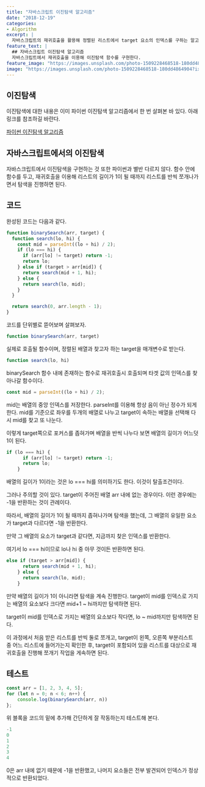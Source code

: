 ```yaml
---
title: "자바스크립트 이진탐색 알고리즘"
date: "2018-12-19"
categories:
- Algorithm
excerpt: |
  자바스크립트의 재귀호출을 활용해 정렬된 리스트에서 target 요소의 인덱스를 구하는 알고리즘을 구현해본다.
feature_text: |
  ## 자바스크립트 이진탐색 알고리즘
  자바스크립트에서 재귀호출을 이용해 이진탐색 함수를 구현한다.
feature_image: "https://images.unsplash.com/photo-1509228468518-180dd4864904?ixlib=rb-1.2.1&ixid=eyJhcHBfaWQiOjEyMDd9&auto=format&fit=crop&w=1500&q=80"
image: "https://images.unsplash.com/photo-1509228468518-180dd4864904?ixlib=rb-1.2.1&ixid=eyJhcHBfaWQiOjEyMDd9&auto=format&fit=crop&w=1500&q=80"
---
```


## 이진탐색
이진탐색에 대한 내용은 이미 파이썬 이진탐색 알고리즘에서 한 번 살펴본 바 있다. 아래 링크를 참조하길 바란다.

[파이썬 이진탐색 알고리즘](https://chaewonkong.github.io/algorithm/2018/12/11/binary-search/)

## 자바스크립트에서의 이진탐색
자바스크립트에서 이진탐색을 구현하는 것 또한 파이썬과 별반 다르지 않다. 함수 안에 함수를 두고, 재귀호출을 이용해 리스트의 길이가 1이 될 때까지 리스트를 반씩 쪼개나가면서 탐색을 진행하면 된다.

## 코드
완성된 코드는 다음과 같다.

```javascript
function binarySearch(arr, target) {
  function search(lo, hi) {
    const mid = parseInt((lo + hi) / 2);
    if (lo === hi) {
      if (arr[lo] != target) return -1;
      return lo;
    } else if (target > arr[mid]) {
      return search(mid + 1, hi);
    } else {
      return search(lo, mid);
    }
  }

  return search(0, arr.length - 1);
}
```

코드를 단위별로 뜯어보며 살펴보자.
```javascript
function binarySearch(arr, target)
```
실제로 호출될 함수이며, 정렬된 배열과 찾고자 하는 target을 매개변수로 받는다.
```javascript
function search(lo, hi)
```
binarySearch 함수 내에 존재하는 함수로 재귀호출시 호출되며 타겟 값의 인덱스를 찾아나갈 함수이다.
```javascript
const mid = parseInt((lo + hi) / 2);
```
mid는 배열의 중앙 인덱스를 저장한다. parseInt를 이용해 항상 음이 아닌 정수가 되게 한다. mid를 기준으로 좌우를 두개의 배열로 나누고 target이 속하는 배열을 선택해 다시 mid를 찾고 또 나눈다.

이렇게 target쪽으로 포커스를 좁혀가며 배열을 반씩 나누다 보면 배열의 길이가 어느덧 1이 된다.
```javascript
if (lo === hi) {
      if (arr[lo] != target) return -1;
      return lo;
    }
```
배열의 길이가 1이라는 것은 lo === hi를 의미하기도 한다. 이것이 탈출조건이다. 

그러나 주의할 것이 있다. target이 주어진 배열 arr 내에 없는 경우이다. 이런 경우에는 -1을 반환하는 것이 관례이다.

따라서, 배열의 길이가 1이 될 때까지 좁혀나가며 탐색을 했는데, 그 배열의 유일한 요소가 target과 다르다면 -1을 반환한다.

만약 그 배열의 요소가 target과 같다면, 지금까지 찾은 인덱스를 반환한다.

여기서 lo === hi이므로 lo나 hi 중 아무 것이든 반환하면 된다.

```javascript
else if (target > arr[mid]) {
      return search(mid + 1, hi);
    } else {
      return search(lo, mid);
    }
```
만약 배열의 길이가 1이 아니라면 탐색을 계속 진행한다. target이 mid를 인덱스로 가지는 배열의 요소보다 크다면 mid+1 ~ hi까지만 탐색하면 된다.

target이 mid를 인덱스로 가지는 배열의 요소보다 작다면, lo ~ mid까지만 탐색하면 된다.

이 과정에서 처음 받은 리스트를 반씩 둘로 쪼개고, target이 왼쪽, 오른쪽 부분리스트 중 어느 리스트에 들어가는지 확인한 후, target이 포함되어 있을 리스트를 대상으로 재귀호출을 진행해 쪼개기 작업을 게속하면 된다.

## 테스트
```javascript
const arr = [1, 2, 3, 4, 5];
for (let n = 0; n < 6; n++) {
    console.log(binarySearch(arr, n))
};
```
위 블록을 코드의 밑에 추가해 간단하게 잘 작동하는지 테스트해 본다.

```javascript
-1
0
1
2
3
4
```
0은 arr 내에 없기 때문에 -1을 반환했고, 나머지 요소들은 전부 발견되어 인덱스가 정상적으로 반환되었다.